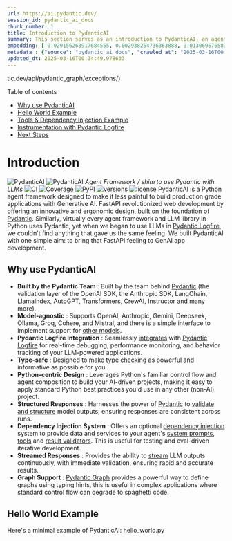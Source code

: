 ```yaml
---
url: https://ai.pydantic.dev/
session_id: pydantic_ai_docs
chunk_number: 1
title: Introduction to PydanticAI
summary: This section serves as an introduction to PydanticAI, an agent framework designed to integrate Pydantic with large language models (LLMs). It includes links to key topics such as a 'Hello World' example, tools and dependency injection, instrumentation with Pydantic Logfire, and recommendations for next steps.
embedding: [-0.029156263917684555, 0.002938254736363888, 0.0130695765838027, -0.015922117978334427, 0.04127956181764603, -0.018253521993756294, -0.05406114459037781, 0.023410039022564888, 0.01429013442248106, 0.014070708304643631, 0.005598797928541899, -0.07038097083568573, -0.014276420697569847, -0.025755155831575394, -0.00652107410132885, 0.0051770880818367004, -0.0033651073463261127, -0.0059930793941020966, 0.010662744753062725, 0.05326572433114052, 0.05400628596544266, 0.03576647862792015, 0.0006758500239811838, 0.04029214382171631, -0.003231394337490201, -0.021243203431367874, -0.004635379649698734, 0.06478559970855713, -0.0103267477825284, -0.01681353710591793, 0.04778006672859192, -0.019268367439508438, -0.046820078045129776, 0.02217576466500759, -0.0034748204052448273, -0.001940550864674151, 0.02133920229971409, 0.016923248767852783, 0.012123300693929195, 0.022532332688570023, 0.006102792453020811, -0.049206338822841644, 0.013343858532607555, 0.023739177733659744, -0.0686255618929863, 0.02369803562760353, 0.014358704909682274, 0.04440638795495033, 0.002893683733418584, -0.0035691051743924618, -0.0630301907658577, 0.017224960029125214, -0.017595242708921432, 0.01803409494459629, -0.040374431759119034, -0.00740563590079546, -0.04794463515281677, 0.034587062895298004, -0.009202188812196255, -0.03052767738699913, 0.005674225743860006, 0.009119903668761253, -0.018294664099812508, 0.04196527227759361, -0.03735731914639473, -0.025330018252134323, -0.045722946524620056, 0.027071714401245117, -0.01730724610388279, 0.020941492170095444, 0.05880623683333397, 0.008955334313213825, -0.05002918466925621, -0.035492196679115295, -0.03565676510334015, -0.02589229680597782, -0.004213669802993536, 0.08914191275835037, -0.01907636970281601, -0.044214390218257904, -0.026290006935596466, 0.02967740036547184, -0.025576872751116753, -0.009977037087082863, -0.014674130827188492, -0.03362707421183586, -0.05241544544696808, -0.01762267015874386, -0.022943757474422455, -0.032502513378858566, 0.009455899707973003, 0.018308378756046295, -0.03406592458486557, 0.0006218505441211164, 0.06725414842367172, 0.00977818202227354, 0.034943629056215286, 0.02485002391040325, 0.03826245293021202, 0.02181919850409031, 0.026290006935596466, -0.027565423399209976, -0.05183945223689079, 0.016744965687394142, 0.05096174776554108, -0.011958730407059193, 0.010244463570415974, -0.021243203431367874, -0.006569073535501957, -0.006874212995171547, -0.10526974499225616, -0.002830255776643753, -0.008111914619803429, 0.012850149534642696, -0.06473074108362198, -0.009270759299397469, 0.011561020277440548, 0.014331277459859848, 0.003949672449380159, -0.06204277276992798, -0.013583856634795666, -0.007988487370312214, 0.001717696082778275, 0.012020444497466087, 0.017828382551670074, -0.026290006935596466, 0.02205233834683895, -0.05886109173297882, -0.035684194415807724, -0.018514089286327362, 0.006116506643593311, 0.025947153568267822, 0.03187166154384613, -0.032749369740486145, -0.013193003833293915, 0.01459184568375349, -0.019103797152638435, -0.010717600584030151, -0.018514089286327362, 0.02151748724281788, 0.03650704398751259, -0.029787113890051842, 0.004806806333363056, 0.013357573188841343, -0.008653623051941395, 0.0030325392726808786, -0.010621601715683937, -0.03357221558690071, -0.008845620788633823, 0.029512830078601837, 0.03285907953977585, 0.03047282062470913, -0.04964518919587135, -0.03960643708705902, -0.05203144997358322, 0.006377075333148241, 0.019336938858032227, 0.0437755361199379, 0.011108454316854477, -0.04662808030843735, -0.003320536343380809, 0.06511473655700684, -0.051949165761470795, 0.025247732177376747, -0.04116985201835632, -0.0024119745939970016, -0.049946900457143784, -0.013474143110215664, -0.037988170981407166, -0.033544789999723434, -0.013837568461894989, -0.03527276962995529, -0.017828382551670074, 0.013145003467798233, 0.04709435999393463, -0.03003396838903427, -0.01254843920469284, -0.05480170622467995, -0.007618205156177282, -0.07460492849349976, -0.04838348925113678, -0.01803409494459629, -0.055350273847579956, -0.019144941121339798, -0.01907636970281601, -0.03041796386241913, 0.007453635334968567, 0.0316796638071537, -0.029156263917684555, 0.03765903040766716, 0.004974804352968931, 0.027030572295188904, 0.024287743493914604, 0.026098009198904037, 0.020146071910858154, -0.024274028837680817, 0.06198791787028313, 0.0059965080581605434, 0.02346489392220974, 0.013638713397085667, 0.0085919089615345, 0.01944665238261223, 0.012747294269502163, -0.0069187842309474945, 0.01282957848161459, -0.009867324493825436, -0.0019285510061308742, -0.0030685390811413527, -0.031295668333768845, -0.033023651689291, 0.02260090410709381, -0.06516959518194199, 0.0508246049284935, -0.014139278791844845, -0.016415826976299286, -0.013412429951131344, -0.02047521248459816, 0.010004465468227863, 0.026098009198904037, 0.03796074166893959, -0.0437755361199379, 0.05126345902681351, 0.01621011458337307, -0.002547401702031493, -0.0232866108417511, -0.02589229680597782, 0.018500376492738724, -0.068515844643116, 0.020639780908823013, 0.04588751494884491, 0.011897017247974873, -0.0033445360604673624, -0.020763209089636803, -0.018308378756046295, 0.02552201598882675, -0.038235023617744446, 0.015730120241642, 0.006065078545361757, 0.03277679532766342, 0.004042243119329214, 0.014152993448078632, -0.019652362912893295, 0.010278748348355293, 0.010148463770747185, -0.006095935590565205, 0.0003854959213640541, -0.010978169739246368, -0.029567686840891838, 0.053156010806560516, 0.044625815004110336, 0.04594236984848976, -0.030116252601146698, 0.008818192407488823, -0.006606787443161011, -0.03137795254588127, -0.019954074174165726, 0.005225087516009808, -0.03472420573234558, -0.01367985550314188, 0.008633051998913288, -0.008639908395707607, 0.035985905677080154, -0.017170105129480362, -0.002711971290409565, -0.011039882898330688, -0.04484524205327034, -0.021188346669077873, 0.003498820122331381, -0.012068443931639194, -0.0018479804275557399, 0.03845445066690445, 0.03746703267097473, 0.03864644840359688, -0.012294727377593517, -0.03198137506842613, -0.006195363122969866, 0.008934762328863144, 0.032913938164711, 0.020749494433403015, 0.021051205694675446, 0.002147977240383625, 0.013323287479579449, 0.046710364520549774, 0.03502591699361801, -0.002607400994747877, 0.0510440319776535, -0.013165575452148914, -0.02095520682632923, -0.013611285015940666, -0.030253393575549126, 0.006473074201494455, 0.0383995957672596, 0.019693506881594658, -0.019762076437473297, 0.044625815004110336, 0.011135882697999477, 0.05781881883740425, 0.0385093055665493, 0.011314165778458118, -0.008207913488149643, 0.036534469574689865, -0.008221627213060856, -0.011266166344285011, -0.03266708180308342, 0.016196399927139282, 0.02535744570195675, -0.00030256822356022894, -0.01985807530581951, 0.027044285088777542, 0.00020506925648078322, 0.003037682268768549, 0.013858139514923096, 0.01075874362140894, -0.004151956178247929, -0.020557496696710587, -0.025864869356155396, 0.030116252601146698, -0.033297933638095856, 0.039880722761154175, -0.025974582880735397, -0.06632158160209656, -0.02541230246424675, 0.0481366328895092, -0.03126823902130127, -0.061823345720767975, -0.0260842964053154, 0.05296401306986809, -0.02741456776857376, 0.0004975661868229508, 0.007659347727894783, 0.01658039540052414, -0.004247955046594143, -0.03760417550802231, 0.015263838693499565, -4.165134669165127e-05, 0.0036136761773377657, -0.024109458550810814, 0.003911958541721106, -0.0053313723765313625, 0.07367236167192459, -0.05491141974925995, -0.0005352800362743437, -0.052388016134500504, 0.008077628910541534, -0.01535983756184578, 0.028059132397174835, 0.025261446833610535, 0.02838827110826969, 0.03003396838903427, 0.014482132159173489, -0.016552967950701714, 0.0015034127281978726, 0.011691304855048656, 0.036232758313417435, -0.004196526948362589, -0.027921991422772408, -0.01398156676441431, -0.02808655984699726, -0.018788373097777367, 0.014578131958842278, -0.09451785683631897, -0.01274043694138527, -0.01743067242205143, 0.01106045488268137, -0.03955158218741417, 0.019227225333452225, 0.012918720953166485, -0.04662808030843735, 0.001947407959960401, 0.012287870049476624, 0.023931175470352173, 0.019035227596759796, -0.011327880434691906, 0.00010965955152641982, -0.032804224640131, -0.01858266070485115, -0.021668342873454094, 0.001609697239473462, 0.022628331556916237, 0.01596326008439064, 0.013631856068968773, 0.010395318269729614, 0.023903748020529747, 0.002699971431866288, 0.031953949481248856, 0.030253393575549126, 0.011355308815836906, 0.002705114195123315, 0.0012788436142727733, 0.07076496630907059, 0.07213637977838516, -0.04114242270588875, -0.023794034495949745, 0.0028456842992454767, -0.0007062782533466816, -0.007385064847767353, -0.015016984194517136, 0.012562152929604053, 0.0798162966966629, 0.012260441668331623, -0.019035227596759796, -0.009606755338609219, -0.00537937181070447, 0.0013225574512034655, -0.004045671317726374, 0.018047809600830078, 0.07696375995874405, 0.05644740164279938, -0.006860498804599047, 0.01395413838326931, 0.05022118240594864, -0.0413069911301136, 0.004313097335398197, -0.06286562234163284, -0.004151956178247929, -0.053101152181625366, 0.026646574959158897, 0.007097067777067423, 0.0120341582223773, 0.037329889833927155, -0.019117511808872223, -0.08343683183193207, -0.018376948311924934, -0.002507973462343216, -0.03807045519351959, 0.061329636722803116, 0.065608449280262, -0.03477906063199043, 0.004412524867802858, -0.04125213623046875, 0.012932434678077698, 0.008715336211025715, 0.035382483154535294, -0.030061395838856697, 0.014770129695534706, -0.021352916955947876, -0.024095745757222176, 0.029567686840891838, -0.00025221161195077, 0.019611220806837082, 0.005266230087727308, -0.02893683686852455, -0.021846625953912735, 0.03173452243208885, -0.03735731914639473, -0.030253393575549126, -0.015181553550064564, -0.04086814075708389, -0.0034182495437562466, -0.03785102814435959, 0.01937808096408844, -0.004748521372675896, 0.004361096769571304, -0.004529094789177179, -0.030692247673869133, -0.052058879286050797, 0.04703950136899948, -0.014331277459859848, 0.04492752626538277, -4.984768747817725e-05, 0.030061395838856697, 0.01762267015874386, -0.05230573192238808, 0.034888774156570435, -0.02943054586648941, -0.0054685138165950775, 0.04298011586070061, -0.016717538237571716, 0.014824986457824707, 0.010834171436727047, 0.0028473983984440565, -0.03261222690343857, 0.001421127817593515, -0.018500376492738724, -0.03321564942598343, -0.012370155192911625, 0.016552967950701714, 0.02316318452358246, -0.012233013287186623, -0.012130157090723515, 0.006634215358644724, -0.006308504845947027, 0.004762235563248396, 0.0051942309364676476, 0.021010063588619232, 0.059683941304683685, -0.047505784779787064, -0.014934699051082134, -0.019172368571162224, 0.006905070040374994, -0.03516305610537529, -0.010525602847337723, 0.07114896178245544, -0.016429539769887924, 0.0029211118817329407, -0.026221437379717827, -0.04369325190782547, -0.011355308815836906, -0.0006599930347874761, -0.014139278791844845, -0.01578497514128685, 0.0002387117565376684, -0.010751886293292046, 0.046463508158922195, 0.014194135554134846, -0.01675868034362793, 0.028799695894122124, -0.019954074174165726, -4.791913670487702e-05, 0.021586056798696518, -0.04986461624503136, 0.0025834012776613235, 0.024150602519512177, 0.029403118416666985, 0.015592978335916996, 0.02877226658165455, -0.009860467165708542, 0.013110718689858913, -0.010388461872935295, -0.015922117978334427, 0.033846497535705566, -0.03875616192817688, -0.028443127870559692, 0.0004984232946299016, 0.01808895170688629, -0.003193680429831147, -0.02187405526638031, -0.009188474155962467, -0.021682055667042732, -0.014413561671972275, -0.010463889688253403, 0.012116443365812302, 0.0006651357980445027, 0.009017047472298145, -0.06796728074550629, 0.012342726811766624, 0.020804351195693016, 0.0057222251780331135, -0.04989204555749893, -0.026111723855137825, -0.016799822449684143, 0.02877226658165455, 0.0069839260540902615, 0.006990783382207155, 0.004076528362929821, -0.0025799726136028767, -0.0024256885517388582, -0.0007731346995569766, 0.011657020077109337, 0.025741443037986755, 0.0773477554321289, -0.008331340737640858, 0.014427276328206062, -0.045009810477495193, 0.022326620295643806, 0.009894752874970436, -0.014715272933244705, -0.020749494433403015, 0.00012182014324935153, 0.02474031038582325, 0.004337097052484751, -0.03170709311962128, 0.0301711093634367, 0.011115310713648796, -0.00021503344760276377, 0.025138020515441895, 0.039633866399526596, -0.005348514765501022, -0.016799822449684143, -0.005070803686976433, -0.029841970652341843, -0.003505677217617631, -0.033297933638095856, -0.017348388209939003, 0.018733516335487366, -0.014674130827188492, 0.00828334130346775, -0.0012599866604432464, -0.005204516462981701, 0.02523401938378811, -0.035985905677080154, -0.03041796386241913, -0.003269108245149255, 0.048904627561569214, -0.05197659507393837, 0.009298187680542469, -0.013035290874540806, 0.013090147636830807, 0.02797684632241726, 0.018541518598794937, -0.0035553909838199615, -0.011101596988737583, -0.029019121080636978, -0.006202219985425472, -0.020735781639814377, -0.00370967504568398, 0.02443859912455082, 0.00624679122120142, -0.04503723978996277, 0.018719801679253578, 0.019144941121339798, -0.020187215879559517, -0.014852414838969707, -0.002881683874875307, 0.0006535645225085318, 0.0023211182560771704, -0.005362228956073523, 0.025974582880735397, -0.005242230370640755, -0.01767752692103386, -0.016621539369225502, -0.011067311279475689, 0.02491859346628189, -0.06928383558988571, -0.01706039160490036, 0.002252547536045313, -0.03351736068725586, 0.018541518598794937, 0.04580523073673248, -0.054938849061727524, 0.0023862605448812246, -0.005835366901010275, 0.004882234148681164, -0.010457032360136509, 0.01139645092189312, 0.002591972704976797, -0.02559058740735054, -0.023862604051828384, -0.05721539631485939, 0.02626257948577404, -0.027016857638955116, 0.0357116237282753, 0.03686361014842987, 0.025124305859208107, 0.019912932068109512, -0.0014991270145401359, -0.003623961703851819, -0.01136902254074812, 0.010950741358101368, -0.016004402190446854, 0.027373425662517548, 0.04849320277571678, -1.9432829503784887e-05, -0.022463763132691383, 0.025672871619462967, -0.02290261536836624, -0.00041720987064763904, 0.026605432853102684, 0.02583744190633297, -0.027825990691781044, 8.710622205398977e-05, 0.003330821869894862, 0.02943054586648941, 0.008605623617768288, 0.02011864446103573, 0.002770256483927369, -0.011547306552529335, -0.03211851790547371, -0.0037336747627705336, 0.031597379595041275, -0.057489678263664246, 0.025138020515441895, 0.01688210666179657, -0.00029613974038511515, -0.013556428253650665, 0.036726467311382294, 0.017869524657726288, 0.012932434678077698, -0.007508492097258568, -0.011197595857083797, -0.0062365056946873665, 0.025124305859208107, 0.0005798510392196476, 0.022779187187552452, -0.01191758830100298, -0.010642172768712044, -8.62490851432085e-05, -0.02827855758368969, -0.01404327992349863, 0.003356535919010639, -0.0071176388300955296, -0.0035519625525921583, -0.07795117795467377, -0.014687844552099705, 0.04709435999393463, -0.010086750611662865, 0.039222441613674164, 0.022696902975440025, 0.004148527514189482, 0.018061524257063866, -0.003565676510334015, -0.030390536412596703, -0.009119903668761253, -0.004957661963999271, 0.022162051871418953, -0.022093480452895164, -0.013055861927568913, 0.031185956671833992, -0.009743897244334221, -0.09062304347753525, -0.037494461983442307, -0.0018239807104691863, 0.006942783948034048, -0.0013122718082740903, -0.006671929266303778, -0.001453698961995542, -0.008681051433086395, 0.018747230991721153, 0.039935577660799026, 0.002591972704976797, -0.052004020661115646, -0.006401075050234795, -0.035190485417842865, 0.024754023179411888, -0.05441771075129509, -0.01974836178123951, 0.007199923973530531, 0.007913059554994106, -0.026824859902262688, -0.0035176770761609077, -0.028689982369542122, 0.023752892389893532, -0.027208855375647545, -0.011595305986702442, 0.024534597992897034, -0.026180295273661613, -0.01023760624229908, 0.03310593590140343, -0.007055925205349922, -0.013501571491360664, -0.007817059755325317, -0.0028216843493282795, 0.003887958824634552, -0.013474143110215664, 0.012637580744922161, -0.029540259391069412, -0.05452742427587509, 0.025261446833610535, -0.06050678715109825, -0.0037645315751433372, -0.010895884595811367, 0.012047872878611088, 0.004141670651733875, 0.024658024311065674, -0.033544789999723434, -0.015826119109988213, -0.0014236991992220283, 0.05208630487322807, 0.006476502865552902, 0.002106834901496768, 0.007049068342894316, 0.012102729640901089, -0.013563285581767559, 0.01062845904380083, 0.03316079080104828, 0.004395382013171911, -0.0011854160111397505, 0.0047142356634140015, -0.03283165395259857, -0.003071967512369156, -0.034395065158605576, -0.017101533710956573, -0.016306113451719284, 0.032145947217941284, 0.009586184285581112, -0.0316796638071537, 0.03200880438089371, -0.017759812995791435, -0.001228272682055831, 0.01112216804176569, -0.019487794488668442, -0.02144891582429409, 0.0012771293986588717, 0.011156453751027584, 0.012383868917822838, -0.03774131461977959, -0.016909535974264145, -0.021970054134726524, 0.024219172075390816, -0.013275288045406342, 0.008489052765071392, -0.01773238368332386, -0.006493645720183849, 0.00020174786914139986, 0.013823853805661201, 0.0022902614437043667, -0.017567813396453857, -0.007782774977385998, -0.04196527227759361, -0.032200802117586136, -0.04454353079199791, 0.005159945227205753, 0.012822721153497696, -0.009277616627514362, -0.013371286913752556, 0.004340525716543198, 0.01675868034362793, -0.09835781902074814, -0.001769124181009829, -0.01865123212337494, -0.00428224029019475, 0.024178029969334602, -0.007364493794739246, 0.044324103742837906, 0.014303849078714848, -0.010361033491790295, -0.04160870239138603, -0.001072274404577911, 0.0009651326690800488, -0.032145947217941284, -0.0031182528473436832, 0.040429286658763885, -0.04328182712197304, 0.01426270604133606, -0.014920985326170921, 0.03335278853774071, 0.012143871746957302, -0.02992425486445427, 0.00601707911118865, -0.010333605110645294, 0.017650099471211433, -0.010031893849372864, -0.009250188246369362, -0.01791066862642765, 0.03524534031748772, 0.037494461983442307, 0.0035862477961927652, -0.008393053896725178, -0.05781881883740425, -0.013021576218307018, -0.007556491531431675, -0.006617072969675064, 0.038783591240644455, 0.008598766289651394, 0.02273804508149624, -0.007467349525541067, 0.016525540500879288, 0.0005099946283735335, -0.007995343767106533, 0.030088825151324272, 0.012863864190876484, 0.039825864136219025, -0.009853609837591648, -0.020365498960018158, 0.018925514072179794, 0.0034113924484699965, 0.027387138456106186, -0.0021462631411850452, 0.044269245117902756, 0.009798754006624222, -0.003416535211727023, 0.02005007304251194, 0.04308982938528061, -0.059080518782138824, 0.020763209089636803, -0.001617411500774324, 0.039222441613674164, -0.03310593590140343, 0.001899408525787294, -0.023903748020529747, -0.02058492600917816, -0.008358769118785858, -0.0007971344166435301, -0.020242072641849518, 0.004769092425704002, -0.03450477868318558, -0.028360843658447266, 0.021558629348874092, 0.037192750722169876, 0.010491318069398403, 0.0005914223147556186, -0.012658151797950268, 0.019816933199763298, 0.012637580744922161, 0.023931175470352173, -0.013816996477544308, -0.03003396838903427, 0.038289882242679596, -0.027592850849032402, -0.02560430020093918, 0.04059385508298874, -0.015373552218079567, 0.009270759299397469, 0.008955334313213825, -0.019460365176200867, -0.0031919663306325674, 0.02553573064506054, -0.015058126300573349, -0.017595242708921432, -0.012322155758738518, 0.01913122646510601, -0.03914015740156174, 0.01254843920469284, -0.013343858532607555, 0.02790827676653862, 0.012130157090723515, -0.010553031228482723, 0.054253142327070236, 0.02760656550526619, -0.022230621427297592, 0.0021891198121011257, -0.014619274064898491, 0.048904627561569214, -0.027688849717378616, -0.01833580620586872, -0.028552841395139694, 0.037083037197589874, 0.035492196679115295, -0.004169098567217588, 0.004535952117294073, 0.025330018252134323, -0.009222759865224361, 0.013165575452148914, 0.05477427691221237, -0.00907876156270504, -0.022710617631673813, 0.020680924877524376, 0.015277552418410778, -0.005650226026773453, -0.01603182964026928, 0.045064665377140045, -0.00795420166105032, -0.013138147071003914, -0.006473074201494455, -0.005153088364750147, -0.015291267074644566, -0.03228308632969856, 0.034888774156570435, 0.010580459609627724, -0.028909409418702126, 0.008578195236623287, 0.009647898375988007, -0.019528936594724655, 0.03894815966486931, -0.02838827110826969, -0.02383517660200596, -0.007652490399777889, 0.006589644588530064, -0.0303356796503067, 0.014221563935279846, -0.021915197372436523, -0.03979843482375145, -0.007439921144396067, 0.010114178992807865, -0.00039749580901116133, 0.0240683164447546, -0.0023382611107081175, 0.038728732615709305, -0.0014639844885095954, -0.012082157656550407, 0.023355182260274887, -0.010367890819907188, 0.04328182712197304, 0.0027393996715545654, -0.061384495347738266, -0.030801959335803986, 0.0003220680227968842, -0.0011657020077109337, 0.03491620346903801, -0.007542777340859175, -0.011526735499501228, -0.020214643329381943, -0.006425074767321348, -0.03343507647514343, -0.01803409494459629, -0.014646702446043491, -0.010038751177489758, -0.010683315806090832, -0.01780095510184765, 0.015208981931209564, -0.0024428314063698053, 0.010306176729500294, 0.07822545617818832, 0.018047809600830078, 0.011938159354031086, -0.013570141978561878, 0.050358325242996216, -0.006620501633733511, 0.014948413707315922, -0.0022234050557017326, 0.013021576218307018, 0.024424884468317032, -0.005818224046379328, 0.007501634769141674, -0.008948476985096931, -0.026783715933561325, 0.018678659573197365, 0.027798563241958618, -0.010724457912147045, -0.004738235846161842, 0.01895294338464737, -0.02364317886531353, -0.024630596861243248, 0.05120860040187836, 0.04040185734629631, -0.012075301259756088, 0.015990687534213066, 0.010203320533037186, 0.02206605300307274, 0.009627326391637325, -0.010374747216701508, 0.010703886859118938, 0.04075842723250389, 0.005633083172142506, -0.005249087233096361, 0.03979843482375145, 0.00977818202227354, 0.0030702531803399324, 0.015702690929174423, -0.00975075364112854, 0.007535920478403568, 0.00041935269837267697, 0.026715146377682686, -0.03776874393224716, -0.011801018379628658, -0.0017639813013374805, -0.004343953914940357, 0.0005999936838634312, -0.020365498960018158, 0.001250558183528483, 0.016360970214009285, 0.003538248362019658, 0.006695928983390331, -0.015702690929174423, 0.023931175470352173, 0.01792438142001629, 0.005732510704547167, -0.007165638729929924, 0.010258177295327187, -0.015894688665866852, -0.009805610403418541, 0.012630723416805267, -0.026948286220431328, 0.025823727250099182, 0.00040156717295758426, 0.020941492170095444, -0.0085370521992445, -0.000916276010684669, 0.0027548279613256454, 0.005211373325437307, -0.015208981931209564, 0.0012934148544445634, 0.032502513378858566, 0.05120860040187836, 0.04443381726741791, -0.002897112164646387, -0.034696776419878006, -0.0006055650301277637, 0.03491620346903801, 0.007899344898760319, -0.023958604782819748, 0.023780319839715958, -0.020639780908823013, 0.04289783164858818, 0.016415826976299286, -0.005465085152536631, -0.009277616627514362, -0.0060993642546236515, 0.02571401372551918, 0.0011288452660664916, -0.0030702531803399324, -0.03206365928053856, -0.016621539369225502, -0.014344991184771061, 0.004522237926721573, 0.01566154882311821, 0.020763209089636803, -0.029403118416666985, 0.02132548950612545, -0.006281076464802027, 0.011327880434691906, -0.019652362912893295, -0.001469127368181944, -0.025247732177376747, -0.02114720456302166, -0.004505095072090626, -0.039277300238609314, -0.03785102814435959, -0.007535920478403568, -0.013700426556169987, 0.0008292769198305905, 0.030856816098093987, -0.016004402190446854, -0.004909662529826164, -0.03691846504807472, 0.00016424826753791422, 0.028662554919719696, 0.019954074174165726, 0.027620280161499977, 0.006082221399992704, -0.01585354655981064, -0.01084788516163826, -0.016498111188411713, -0.00855762418359518, -0.018870657309889793, -0.016114115715026855, -0.01932322420179844, 0.020804351195693016, 0.03532762825489044, 0.003795388387516141, 0.008393053896725178, 0.005159945227205753, 9.567756205797195e-05, -0.025864869356155396, -0.07076496630907059, 0.030445393174886703, 0.005780510138720274, -0.03686361014842987, -0.006658215541392565, 0.01483870018273592, 0.0025576872285455465, 0.026495719328522682, 0.006627358496189117, -0.04783492162823677, -0.021778056398034096, -0.012411297298967838, -0.006737071555107832, 0.004230812191963196, 0.017567813396453857, 0.008194198831915855, 0.017759812995791435, 0.011417021974921227, -0.003980529494583607, -0.003860530676320195, 0.003994243685156107, 0.019405508413910866, -0.01456441730260849, 0.025823727250099182, 0.001023417804390192, -0.0019371224334463477, 0.0009617041214369237, -0.04838348925113678, 0.014358704909682274, -0.05430799722671509, -0.006977069191634655, 0.019583793357014656, -0.057434819638729095, 0.006473074201494455, -0.029704829677939415, 0.02668771706521511, 0.0011254167184233665, 0.016127830371260643, -0.018692374229431152, 0.0072547802701592445, -0.05436285212635994, 0.0012188442051410675, 0.002801113296300173, 0.07235580682754517, -0.014276420697569847, -0.0372750349342823, 0.023122040554881096, 0.011458165012300014, 0.015181553550064564, 0.017595242708921432, 0.015524406917393208, -0.015373552218079567, -0.004196526948362589, -0.015730120241642, 0.029348261654376984, 0.01900779828429222, -0.013659284450113773, 0.006894784048199654, -0.023780319839715958, -0.0008151342626661062, 0.015826119109988213, 0.026221437379717827, -0.008262770250439644, 0.027496851980686188, 0.029348261654376984, -0.021106062456965446, -0.030856816098093987, 0.011087882332503796, -0.02090035006403923, 0.0009797039674594998, -0.004079957026988268, 0.023067183792591095, 0.027647707611322403, 0.026852287352085114, -0.054938849061727524, -0.008372482843697071, 0.003361678682267666, -0.0233414676040411, 0.023986032232642174, 0.01833580620586872, -0.01109473966062069, -0.02249119058251381, 0.02560430020093918, 0.022326620295643806, -0.015071840956807137, -0.012143871746957302, -0.024712881073355675, -0.017691241577267647, 0.024466026574373245, 0.026920858770608902, -0.02852541208267212, 0.014194135554134846, 0.02169577032327652, -0.022779187187552452, -0.012473011389374733, -0.007817059755325317, -0.004313097335398197, 0.018555233255028725, -0.014427276328206062, 0.021037491038441658, 0.051894307136535645, 0.025124305859208107, 0.007727918215095997, -0.019816933199763298, 0.04435152933001518, 0.0012419868726283312, 0.008770192973315716, -0.00018492661183699965, -0.028196273371577263, 0.0014511274639517069, 0.003788531292229891, 0.004169098567217588, 0.03412078320980072, 0.00314568099565804, 0.012966720387339592, 0.02346489392220974, 0.025919726118445396, 0.006569073535501957, 0.025864869356155396, -0.007103925105184317, -0.0034405351616442204, 0.010141607373952866, 0.038481879979372025, -0.021462630480527878, -0.027277426794171333, -0.010717600584030151, 0.03258479759097099, -0.018788373097777367, -0.032200802117586136, 0.02151748724281788, -0.01221929956227541, -0.03642475605010986, 0.013145003467798233, 0.0034816775005310774, 0.014605560339987278, 0.010175892151892185, 0.050358325242996216, -0.014715272933244705, 0.015894688665866852, -0.01398156676441431, 0.022463763132691383, -0.01288443524390459, 0.03453220799565315, 0.003229680238291621, -0.007570205722004175, -0.033023651689291, 0.040127575397491455, 0.0007594205671921372, 0.01021017786115408, -0.006575930397957563, -0.04196527227759361, -0.012987291440367699, 0.006418217904865742, 0.011780447326600552, 0.006425074767321348, 0.01780095510184765, 0.004350811243057251, -0.01075874362140894, -0.009126760996878147, -0.024946022778749466, 0.026413435116410255, -0.04191041365265846, -0.027277426794171333, 0.024973450228571892, 0.0017279817257076502, -0.0017605528701096773, -0.0020005502738058567, 0.00396338663995266, 0.027579136192798615, 0.013439858332276344, -0.03508077189326286, -0.00025992581504397094, -0.00914047472178936, -0.0007178495288826525, -0.014975842088460922, 0.007069639395922422, -0.021010063588619232, -0.012939292006194592, -0.0002149263018509373, 0.01026503462344408, -0.011259309947490692, -0.026838572695851326, 0.012809007428586483, -0.004642236512154341, 0.017403244972229004, 0.004333668388426304, -0.014783843420445919, -0.0041348133236169815, 0.005715368315577507, 0.01852780394256115, 0.005465085152536631, -0.005828510038554668, 1.0975330042128917e-05, -0.007302780169993639, 0.0019611220341175795, 0.005434228107333183, 0.013837568461894989, -0.006589644588530064, -0.049453191459178925, 0.014687844552099705, -0.03999043256044388, -0.02389003336429596, -0.004354239907115698, -0.01577126234769821, -0.004796520806849003, -0.020392926409840584, 0.026098009198904037, 0.009277616627514362, 0.01583983190357685, 0.008434196934103966, 0.0015539835439994931, 0.022024910897016525, 0.0019936931785196066, 0.013590713031589985, -0.029019121080636978, 0.010319890454411507, 0.004755378235131502, 0.021010063588619232, -0.021174633875489235, -0.019295796751976013, -0.005087946075946093, 0.028799695894122124, -0.0008061343105509877, -0.04350125417113304, -0.019487794488668442, 0.0226694755256176, -0.030363107100129128, 0.00627421960234642, -0.0013045576633885503, -0.011821589432656765, -0.004285668954253197, -0.0014194136019796133, -0.04106013849377632, -0.0130695765838027, 0.012185013853013515, -0.0018016952089965343, 0.0017125533195212483, 0.006041078828275204, 0.029896827414631844, -0.01675868034362793, -0.014674130827188492, 0.03170709311962128, 0.01955636404454708, -0.017951810732483864, 0.009428471326828003, -0.015332409180700779, 0.006514216773211956, -0.03096652962267399, 0.01736210286617279, 0.00999760814011097, 0.014550703577697277, -0.00540680019184947, -0.02316318452358246, -0.02948540262877941, -0.0004002814821433276, 0.009222759865224361, -0.004717664327472448, 0.04361096769571304, -0.007018211297690868, 0.011938159354031086, -0.008111914619803429, 0.017636384814977646, -0.030198538675904274, 0.003850244916975498, 0.03316079080104828, 0.004385096486657858, -0.017046676948666573, 0.011156453751027584, -0.03113109990954399, 0.01670382358133793, 0.034998487681150436, -0.012850149534642696, 0.025453444570302963, 0.021366631612181664, 0.0015822689747437835, 0.012390726245939732, -0.004553094506263733, -0.015922117978334427, -0.022943757474422455, -0.011478736065328121, -0.0004782806499861181, 0.043665822595357895, -0.011375879868865013, -0.01918608322739601, 0.022642046213150024, -0.017581528052687645, 0.005835366901010275, -0.010889028199017048, 0.01583983190357685, 0.01730724610388279, 0.01103302650153637, -0.037192750722169876, 0.0056056552566587925, -0.007049068342894316, 0.03357221558690071, -0.005646797362715006, -0.01249358244240284, -0.004686807747930288, -0.05153774097561836, -0.005211373325437307, 0.006332504563033581, -0.020626068115234375, 0.014331277459859848, -0.021531200036406517, 0.011273023672401905, -0.0021239775232970715, -0.008461624383926392, 0.018020380288362503, 0.03107624314725399, -0.046820078045129776, -0.01340557262301445, -0.05002918466925621, -0.003387392731383443, 0.013727854937314987, -0.0022611189633607864, 0.014962127432227135, -0.00907876156270504, -0.01255529560148716, 0.016114115715026855, 0.008269626647233963, 0.0017862668028101325, 0.0015385551378130913, -0.04443381726741791, -0.010717600584030151, 0.009133617393672466, -0.022504905238747597, -0.02022835798561573, -0.003887958824634552, -0.0039325300604105, -0.005180516745895147, -0.0015942688332870603, 0.0045633804984390736, -0.022463763132691383, 0.025000877678394318, 0.014098136685788631, 0.02932083234190941, 0.003231394337490201, 0.009339329786598682, 0.031185956671833992, 0.027195140719413757, 0.02254604734480381, -0.005979365203529596, 0.009017047472298145, -0.007069639395922422, -0.004515381064265966, 0.03373678773641586, 0.01918608322739601, -0.005938223097473383, 0.03636990115046501, 0.007652490399777889, 0.03669904172420502, -0.061823345720767975, 0.010196463204920292, 0.03966129571199417, -0.008948476985096931, 0.01863751746714115, -0.012898148968815804, 0.03003396838903427, 0.05814795568585396, -0.0008074200595729053, -0.01631982810795307, -0.01337814424186945, 0.014276420697569847, 0.011883302591741085, -0.027510566636919975, 0.0113347377628088, -0.0007002783240750432, 0.0018891228828579187, 0.019720934331417084, -0.016237542033195496, 0.022326620295643806, 0.019899217411875725, -0.0021719769574701786, 0.007165638729929924, 0.01258272398263216, 0.048904627561569214, 0.0005841366946697235, 0.008098199963569641, 0.007892487570643425, -0.0016156971687451005, 0.008948476985096931, 0.027647707611322403, -0.006805642507970333, -0.034395065158605576, 0.006332504563033581, -0.012130157090723515, -0.025330018252134323, -0.002562829991802573, 0.009092475287616253, 0.0064559318125247955, 0.01169816218316555, -0.019885504618287086, 0.014056994579732418, 0.023245468735694885, 0.027373425662517548, 0.013960995711386204, -0.005231944844126701, -0.03406592458486557, 0.0059416512958705425, -0.003839959390461445, -0.005461656488478184, -0.050303466618061066, -0.011314165778458118, -0.035190485417842865, -0.02461688220500946, -0.019666077569127083, 0.012706151232123375, -0.01695067808032036, 0.013528999872505665, -0.010340462438762188, -0.023012328892946243, -0.016539253294467926, 0.007467349525541067, 0.019295796751976013, 0.007618205156177282, 0.03453220799565315, -0.02638600766658783, -0.001349985715933144, -0.03332536295056343, -0.020187215879559517, 0.0074124932289123535, 0.026728861033916473, -0.03590362146496773, 0.014440990053117275, -0.030911672860383987, 0.016168972477316856, -0.016127830371260643, 0.008235341869294643, 0.0014194136019796133, -0.003925672732293606, 0.016114115715026855, 7.473135156033095e-06]
metadata : {"source": "pydantic_ai_docs", "crawled_at": "2025-03-16T00:34:49.978633", "url_path": "/", "chunk_size": 4329}
updated_dt: 2025-03-16T00:34:49.978633
---
```

tic.dev/api/pydantic_graph/exceptions/)


Table of contents 
  * [ Why use PydanticAI  ](https://ai.pydantic.dev/#why-use-pydanticai)
  * [ Hello World Example  ](https://ai.pydantic.dev/#hello-world-example)
  * [ Tools & Dependency Injection Example  ](https://ai.pydantic.dev/#tools-dependency-injection-example)
  * [ Instrumentation with Pydantic Logfire  ](https://ai.pydantic.dev/#instrumentation-with-pydantic-logfire)
  * [ Next Steps  ](https://ai.pydantic.dev/#next-steps)


# Introduction
![PydanticAI](https://ai.pydantic.dev/img/pydantic-ai-dark.svg#only-dark)
![PydanticAI](https://ai.pydantic.dev/img/pydantic-ai-light.svg#only-light)
_Agent Framework / shim to use Pydantic with LLMs_
[ ![CI](https://github.com/pydantic/pydantic-ai/actions/workflows/ci.yml/badge.svg?event=push) ](https://github.com/pydantic/pydantic-ai/actions/workflows/ci.yml?query=branch%3Amain) [ ![Coverage](https://coverage-badge.samuelcolvin.workers.dev/pydantic/pydantic-ai.svg) ](https://coverage-badge.samuelcolvin.workers.dev/redirect/pydantic/pydantic-ai) [ ![PyPI](https://img.shields.io/pypi/v/pydantic-ai.svg) ](https://pypi.python.org/pypi/pydantic-ai) [ ![versions](https://img.shields.io/pypi/pyversions/pydantic-ai.svg) ](https://github.com/pydantic/pydantic-ai) [ ![license](https://img.shields.io/github/license/pydantic/pydantic-ai.svg) ](https://github.com/pydantic/pydantic-ai/blob/main/LICENSE)
PydanticAI is a Python agent framework designed to make it less painful to build production grade applications with Generative AI. 
FastAPI revolutionized web development by offering an innovative and ergonomic design, built on the foundation of [Pydantic](https://docs.pydantic.dev).
Similarly, virtually every agent framework and LLM library in Python uses Pydantic, yet when we began to use LLMs in [Pydantic Logfire](https://pydantic.dev/logfire), we couldn't find anything that gave us the same feeling.
We built PydanticAI with one simple aim: to bring that FastAPI feeling to GenAI app development.
## Why use PydanticAI
  * **Built by the Pydantic Team** : Built by the team behind [Pydantic](https://docs.pydantic.dev/latest/) (the validation layer of the OpenAI SDK, the Anthropic SDK, LangChain, LlamaIndex, AutoGPT, Transformers, CrewAI, Instructor and many more).
  * **Model-agnostic** : Supports OpenAI, Anthropic, Gemini, Deepseek, Ollama, Groq, Cohere, and Mistral, and there is a simple interface to implement support for [other models](https://ai.pydantic.dev/models/).
  * **Pydantic Logfire Integration** : Seamlessly [integrates](https://ai.pydantic.dev/logfire/) with [Pydantic Logfire](https://pydantic.dev/logfire) for real-time debugging, performance monitoring, and behavior tracking of your LLM-powered applications.
  * **Type-safe** : Designed to make [type checking](https://ai.pydantic.dev/agents/#static-type-checking) as powerful and informative as possible for you.
  * **Python-centric Design** : Leverages Python's familiar control flow and agent composition to build your AI-driven projects, making it easy to apply standard Python best practices you'd use in any other (non-AI) project.
  * **Structured Responses** : Harnesses the power of [Pydantic](https://docs.pydantic.dev/latest/) to [validate and structure](https://ai.pydantic.dev/results/#structured-result-validation) model outputs, ensuring responses are consistent across runs.
  * **Dependency Injection System** : Offers an optional [dependency injection](https://ai.pydantic.dev/dependencies/) system to provide data and services to your agent's [system prompts](https://ai.pydantic.dev/agents/#system-prompts), [tools](https://ai.pydantic.dev/tools/) and [result validators](https://ai.pydantic.dev/results/#result-validators-functions). This is useful for testing and eval-driven iterative development.
  * **Streamed Responses** : Provides the ability to [stream](https://ai.pydantic.dev/results/#streamed-results) LLM outputs continuously, with immediate validation, ensuring rapid and accurate results.
  * **Graph Support** : [Pydantic Graph](https://ai.pydantic.dev/graph/) provides a powerful way to define graphs using typing hints, this is useful in complex applications where standard control flow can degrade to spaghetti code.


## Hello World Example
Here's a minimal example of PydanticAI:
hello_world.py